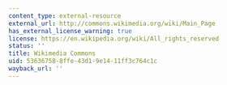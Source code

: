 ```yaml
---
content_type: external-resource
external_url: http://commons.wikimedia.org/wiki/Main_Page
has_external_license_warning: true
license: https://en.wikipedia.org/wiki/All_rights_reserved
status: ''
title: Wikimedia Commons
uid: 53636758-8ffe-43d1-9e14-11ff3c764c1c
wayback_url: ''
---
```

